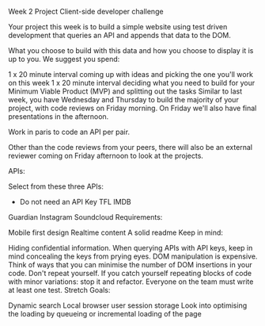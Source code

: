 Week 2 Project
Client-side developer challenge

Your project this week is to build a simple website using test driven development that queries an API and appends that data to the DOM.

What you choose to build with this data and how you choose to display it is up to you.
We suggest you spend:

1 x 20 minute interval coming up with ideas and picking the one you'll work on this week
1 x 20 minute interval deciding what you need to build for your Minimum Viable Product (MVP) and splitting out the tasks
Similar to last week, you have Wednesday and Thursday to build the majority of your project, with code reviews on Friday morning. On Friday we'll also have final presentations in the afternoon.

Work in paris to code an API per pair.

Other than the code reviews from your peers, there will also be an external reviewer coming on Friday afternoon to look at the projects.

APIs:

Select from these three APIs:
+ Do not need an API Key
TFL
IMDB

Guardian
Instagram
Soundcloud
Requirements:

Mobile first design
Realtime content
A solid readme
Keep in mind:

Hiding confidential information. When querying APIs with API keys, keep in mind concealing the keys from prying eyes.
DOM manipulation is expensive. Think of ways that you can minimise the number of DOM insertions in your code.
Don't repeat yourself. If you catch yourself repeating blocks of code with minor variations: stop it and refactor.
Everyone on the team must write at least one test.
Stretch Goals:

Dynamic search
Local browser user session storage
Look into optimising the loading by queueing or incremental loading of the page
